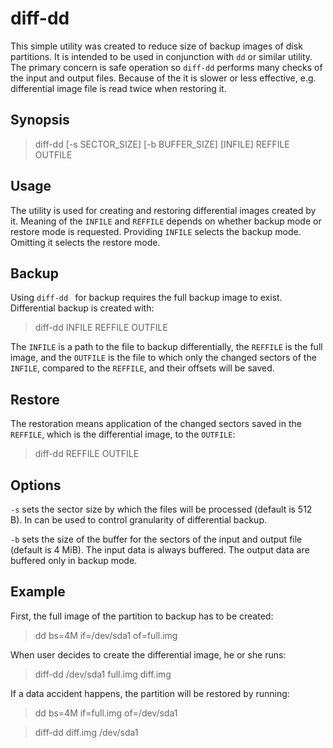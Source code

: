 # diff-dd

This simple utility was created to reduce size of backup images of
disk partitions. It is intended to be used in conjunction with ```dd```
or similar utility. The primary concern is safe operation so
```diff-dd``` performs many checks of the input and output
files. Because of the it is slower or less effective,
e.g. differential image file is read twice when restoring it.

## Synopsis

> diff-dd [-s SECTOR_SIZE] [-b BUFFER_SIZE] [INFILE]  REFFILE  OUTFILE

## Usage

The utility is used for creating and restoring differential images
created by it.  Meaning of the ```INFILE``` and ```REFFILE``` depends
on whether backup mode or restore mode is requested. Providing ```INFILE```
selects the backup mode. Omitting it selects the restore mode.

## Backup

Using ```diff-dd ``` for backup requires the full backup image to
exist. Differential backup is created with:

> diff-dd INFILE REFFILE OUTFILE

The ```INFILE``` is a path to the file to backup differentially, the
```REFFILE``` is the full image, and the ```OUTFILE``` is the file to
which only the changed sectors of the ```INFILE```, compared to the
```REFFILE```, and their offsets will be saved.

## Restore

The restoration means application of the changed sectors saved in the
```REFFILE```, which is the differential image, to the ```OUTFILE```:

> diff-dd REFFILE OUTFILE

## Options

```-s``` sets the sector size by which the files will be processed
(default is 512 B). In can be used to control granularity of
differential backup.

```-b``` sets the size of the buffer for the sectors of the input and
output file (default is 4 MiB). The input data is always buffered. The
output data are buffered only in backup mode.

## Example

First, the full image of the partition to backup has to be created:

> dd bs=4M if=/dev/sda1 of=full.img

When user decides to create the differential image, he or she runs:

> diff-dd /dev/sda1 full.img diff.img

If a data accident happens, the partition will be restored by running:

> dd bs=4M if=full.img of=/dev/sda1

> diff-dd diff.img /dev/sda1
